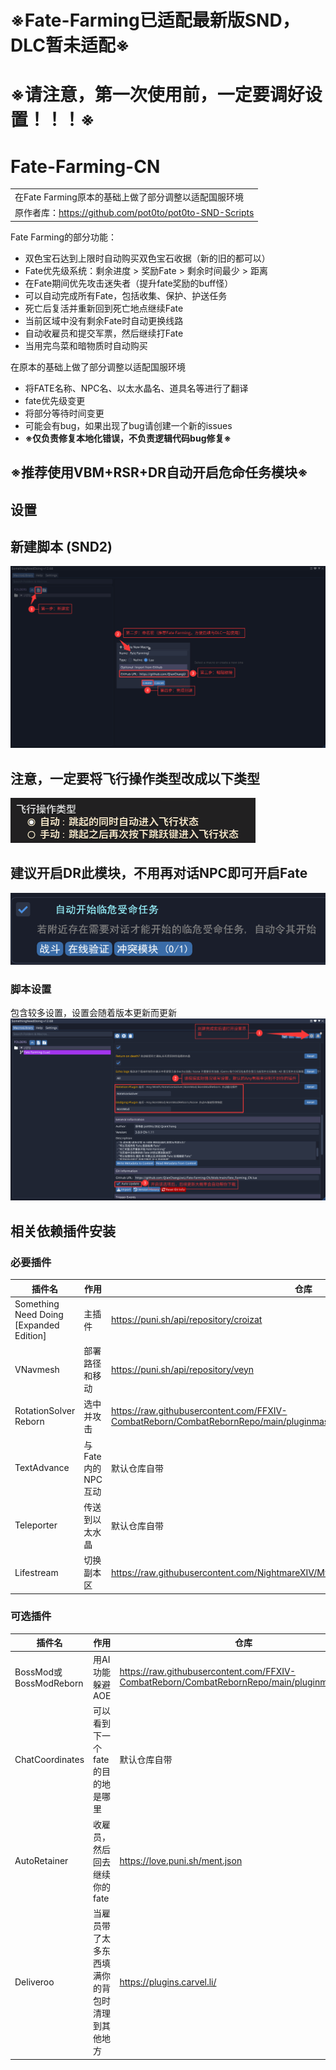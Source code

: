 # **※Fate-Farming已适配最新版SND，DLC暂未适配※**


# **※请注意，第一次使用前，一定要调好设置！！！※**

# Fate-Farming-CN
| |
|--|
|在Fate Farming原本的基础上做了部分调整以适配国服环境|
|原作者库：https://github.com/pot0to/pot0to-SND-Scripts|

Fate Farming的部分功能：
- 双色宝石达到上限时自动购买双色宝石收据（新的旧的都可以）
- Fate优先级系统：剩余进度 > 奖励Fate > 剩余时间最少 > 距离
- 在Fate期间优先攻击迷失者（提升fate奖励的buff怪）
- 可以自动完成所有Fate，包括收集、保护、护送任务
- 死亡后复活并重新回到死亡地点继续Fate
- 当前区域中没有剩余Fate时自动更换线路
- 自动收雇员和提交军票，然后继续打Fate
- 当用完鸟菜和暗物质时自动购买

在原本的基础上做了部分调整以适配国服环境
- 将FATE名称、NPC名、以太水晶名、道具名等进行了翻译
- fate优先级变更
- 将部分等待时间变更
- 可能会有bug，如果出现了bug请创建一个新的issues
- **※仅负责修复本地化错误，不负责逻辑代码bug修复※**

## **※推荐使用VBM+RSR+DR自动开启危命任务模块※**

## 设置
## 新建脚本 (SND2)
![SND Basics](Settings/SND.png)

## 注意，一定要将飞行操作类型改成以下类型
![Fly](Settings/Fly.png)

## 建议开启DR此模块，不用再对话NPC即可开启Fate
![DR](Settings/DR.png)

### 脚本设置
包含较多设置，设置会随着版本更新而更新
![SND Basics](Settings/Setting.png)

## 相关依赖插件安装
### 必要插件
| 插件名 | 作用 | 仓库 |
|-------------|-------------|------|
| Something Need Doing [Expanded Edition] | 主插件 | https://puni.sh/api/repository/croizat |
| VNavmesh | 部署路径和移动 | https://puni.sh/api/repository/veyn |
| RotationSolver Reborn | 选中并攻击 | https://raw.githubusercontent.com/FFXIV-CombatReborn/CombatRebornRepo/main/pluginmaster.json |
| TextAdvance | 与Fate内的NPC互动 | 默认仓库自带 |
| Teleporter | 传送到以太水晶 | 默认仓库自带 |
| Lifestream | 切换副本区 | https://raw.githubusercontent.com/NightmareXIV/MyDalamudPlugins/main/pluginmaster.json |

### 可选插件
| 插件名 | 作用 | 仓库 |
|-------------|---------|------|
| BossMod或BossModReborn | 用AI功能躲避AOE | https://raw.githubusercontent.com/FFXIV-CombatReborn/CombatRebornRepo/main/pluginmaster.json |
| ChatCoordinates | 可以看到下一个fate的目的地是哪里 | 默认仓库自带 |
| AutoRetainer | 收雇员，然后回去继续你的fate | https://love.puni.sh/ment.json |
| Deliveroo | 当雇员带了太多东西填满你的背包时清理到其他地方 | https://plugins.carvel.li/ |